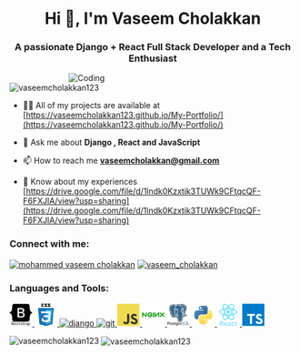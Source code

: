 <h1 align="center">Hi 👋, I'm Vaseem Cholakkan</h1>
<h3 align="center">A passionate Django + React Full Stack Developer and a Tech Enthusiast</h3>
<img align="right" alt="Coding" width="400" src="https://www.inventateq.com/c_images/small_mobile.gif" >

<p align="left"> <img src="https://komarev.com/ghpvc/?username=vaseemcholakkan123&label=Profile%20views&color=0e75b6&style=flat" alt="vaseemcholakkan123" /> </p>

- 👨‍💻 All of my projects are available at [https://vaseemcholakkan123.github.io/My-Portfolio/](https://vaseemcholakkan123.github.io/My-Portfolio/)

- 💬 Ask me about **Django , React and JavaScript**

- 📫 How to reach me **vaseemcholakkan@gmail.com**

- 📄 Know about my experiences [https://drive.google.com/file/d/1lndk0Kzxtik3TUWk9CFtqcQF-F6FXJlA/view?usp=sharing](https://drive.google.com/file/d/1lndk0Kzxtik3TUWk9CFtqcQF-F6FXJlA/view?usp=sharing)

<h3 align="left">Connect with me:</h3>
<p align="left">
<a href="https://linkedin.com/in/mohammed vaseem cholakkan" target="blank"><img align="center" src="https://raw.githubusercontent.com/rahuldkjain/github-profile-readme-generator/master/src/images/icons/Social/linked-in-alt.svg" alt="mohammed vaseem cholakkan" height="30" width="40" /></a>
<a href="https://instagram.com/vaseem_cholakkan" target="blank"><img align="center" src="https://raw.githubusercontent.com/rahuldkjain/github-profile-readme-generator/master/src/images/icons/Social/instagram.svg" alt="vaseem_cholakkan" height="30" width="40" /></a>
</p>

<h3 align="left">Languages and Tools:</h3>
<p align="left"> <a href="https://getbootstrap.com" target="_blank" rel="noreferrer"> <img src="https://raw.githubusercontent.com/devicons/devicon/master/icons/bootstrap/bootstrap-plain-wordmark.svg" alt="bootstrap" width="40" height="40"/> </a> <a href="https://www.w3schools.com/css/" target="_blank" rel="noreferrer"> <img src="https://raw.githubusercontent.com/devicons/devicon/master/icons/css3/css3-original-wordmark.svg" alt="css3" width="40" height="40"/> </a> <a href="https://www.djangoproject.com/" target="_blank" rel="noreferrer"> <img src="https://cdn.worldvectorlogo.com/logos/django.svg" alt="django" width="40" height="40"/> </a> <a href="https://git-scm.com/" target="_blank" rel="noreferrer"> <img src="https://www.vectorlogo.zone/logos/git-scm/git-scm-icon.svg" alt="git" width="40" height="40"/> </a> <a href="https://developer.mozilla.org/en-US/docs/Web/JavaScript" target="_blank" rel="noreferrer"> <img src="https://raw.githubusercontent.com/devicons/devicon/master/icons/javascript/javascript-original.svg" alt="javascript" width="40" height="40"/> </a> <a href="https://www.nginx.com" target="_blank" rel="noreferrer"> <img src="https://raw.githubusercontent.com/devicons/devicon/master/icons/nginx/nginx-original.svg" alt="nginx" width="40" height="40"/> </a> <a href="https://www.postgresql.org" target="_blank" rel="noreferrer"> <img src="https://raw.githubusercontent.com/devicons/devicon/master/icons/postgresql/postgresql-original-wordmark.svg" alt="postgresql" width="40" height="40"/> </a> <a href="https://www.python.org" target="_blank" rel="noreferrer"> <img src="https://raw.githubusercontent.com/devicons/devicon/master/icons/python/python-original.svg" alt="python" width="40" height="40"/> </a> <a href="https://reactjs.org/" target="_blank" rel="noreferrer"> <img src="https://raw.githubusercontent.com/devicons/devicon/master/icons/react/react-original-wordmark.svg" alt="react" width="40" height="40"/> </a> <a href="https://www.typescriptlang.org/" target="_blank" rel="noreferrer"> <img src="https://raw.githubusercontent.com/devicons/devicon/master/icons/typescript/typescript-original.svg" alt="typescript" width="40" height="40"/> </a> </p>

<p><img align="left" src="https://github-readme-stats.vercel.app/api/top-langs?username=vaseemcholakkan123&show_icons=true&locale=en&layout=compact" alt="vaseemcholakkan123" /></p>

<p>&nbsp;<img align="center" src="https://github-readme-stats.vercel.app/api?username=vaseemcholakkan123&show_icons=true&locale=en" alt="vaseemcholakkan123" /></p>

